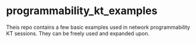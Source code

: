 # programmability_kt_examples

Theis repo contains a few basic examples used in network programmability KT sessions.  They can be freely used and expanded upon.
